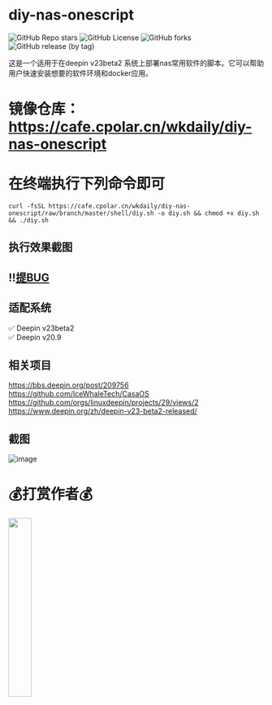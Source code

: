 # diy-nas-onescript
<img alt="GitHub Repo stars" src="https://img.shields.io/github/stars/wukongdaily/diy-nas-onescript?labelColor=%23FF8C00&color=black"> <img alt="GitHub License" src="https://img.shields.io/github/license/wukongdaily/diy-nas-onescript?labelColor=%23FF4500&color=black"> <img alt="GitHub forks" src="https://img.shields.io/github/forks/wukongdaily/diy-nas-onescript?labelColor=%238A2BE2&color=black"> <img alt="GitHub release (by tag)" src="https://img.shields.io/github/downloads/wukongdaily/diy-nas-onescript/20231204/total?label=%E4%B8%8B%E8%BD%BD%E6%AC%A1%E6%95%B0&labelColor=%2332CD32&color=black">


这是一个适用于在deepin v23beta2 系统上部署nas常用软件的脚本。它可以帮助用户快速安装想要的软件环境和docker应用。

# 镜像仓库：https://cafe.cpolar.cn/wkdaily/diy-nas-onescript
# 在终端执行下列命令即可


```
curl -fsSL https://cafe.cpolar.cn/wkdaily/diy-nas-onescript/raw/branch/master/shell/diy.sh -o diy.sh && chmod +x diy.sh && ./diy.sh

```

## 执行效果截图

## ‼️[提BUG](https://github.com/wukongdaily/diy-nas-onescript/issues)
## 适配系统
✅ Deepin v23beta2<br>
✅ Deepin v20.9
## 相关项目
https://bbs.deepin.org/post/209756<br>
https://github.com/IceWhaleTech/CasaOS<br>
https://github.com/orgs/linuxdeepin/projects/29/views/2<br>
https://www.deepin.org/zh/deepin-v23-beta2-released/

## 截图



![image](https://github.com/wukongdaily/diy-nas-onescript/assets/143675923/3e132260-ff1a-4bc7-9b53-16cf7c466fae)

# 💰打赏作者💰
<img src="https://github.com/wukongdaily/tvhelper-docker/assets/143675923/1f92c5ba-1b6b-4967-a1ab-20697159badc" width="30%" />


